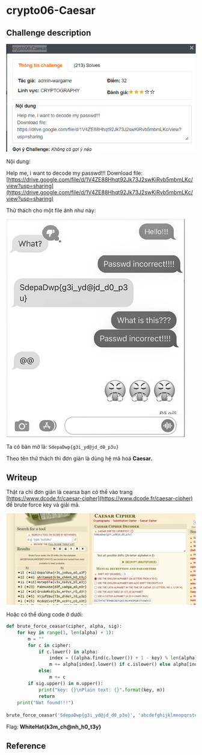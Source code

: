 # crypto06-Caesar
## Challenge description
![Untitled](img/chall.png)

Nội dung:

Help me, i want to decode my passwd!!!
Download file:
[https://drive.google.com/file/d/1V4ZE88Hhqt92Jk73J2swKiRvb5mbmLKc/view?usp=sharing](https://drive.google.com/file/d/1V4ZE88Hhqt92Jk73J2swKiRvb5mbmLKc/view?usp=sharing)

Thử thách cho một file ảnh như này:

![Untitled](img/crypto06-Caesar.png)

Ta có bàn mờ là: `SdepaDwp{g3i_yd@jd_d0_p3u}`

Theo tên thử thách thì đơn giản là dùng hệ mã hoá **Caesar.**
## Writeup
Thật ra chỉ đơn giản là cearsa bạn có thể vào trang [https://www.dcode.fr/caesar-cipher](https://www.dcode.fr/caesar-cipher) để brute force key và giải mã.

![Untitled](img/solve_1.png)

Hoặc có thể dùng code ở dưới:

```python
def brute_force_ceasar(cipher, alpha, sig):
    for key in range(1, len(alpha) + 1):
        m = ""
        for c in cipher:
            if c.lower() in alpha:
                index = ((alpha.find(c.lower()) + 1 - key) % len(alpha)) - 1
                m += alpha[index].lower() if c.islower() else alpha[index].upper()
            else:
                m += c
        if sig.upper() in m.upper():
            print("key: {}\nPlain text: {}".format(key, m))
            return
    print("Not found!!!")
    
brute_force_ceasar('SdepaDwp{g3i_yd@jd_d0_p3u}', 'abcdefghijklmnopqrstuvwxyz', 'WhiteHat{')
```

Flag: **WhiteHat{k3m_ch@nh_h0_t3y}**
## Reference